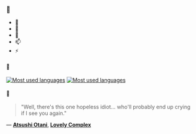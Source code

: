 ### 👋

- 🔭
- 🌱
- 💬
- 📫
- ⚡

#### 🧏

[![Most used languages](https://github-readme-stats-aynah.vercel.app/api/top-langs/?username=aynh&theme=solarized-dark&langs_count=6&layout=compact&hide_title=true)](https://github.com/anuraghazra/github-readme-stats#gh-dark-mode-only)
[![Most used languages](https://github-readme-stats-aynah.vercel.app/api/top-langs/?username=aynh&theme=solarized-light&langs_count=6&layout=compact&hide_title=true)](https://github.com/anuraghazra/github-readme-stats#gh-light-mode-only)

#### 💬

> "Well, there's this one hopeless idiot... who'll probably end up crying if I see you again."

&mdash; [**Atsushi Otani**](https://myanimelist.net/character.php?q=Atsushi%20Otani&cat=character), [**Lovely Complex**](https://myanimelist.net/search/all?q=Lovely%20Complex&cat=all)
